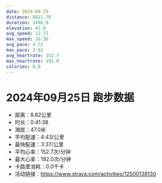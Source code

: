 ```yaml
---
date: 2024-09-25
distance: 8821.70
duration: 2498.0
elevation: 47.0
avg_speed: 12.71
max_speed: 16.56
avg_pace: 4.72
max_pace: 3.62
avg_heartrate: 152.7
max_heartrate: 192.0
calories: 0.0
---
```


# 2024年09月25日 跑步数据

- 距离：8.82公里
- 时长：0:41:38
- 海拔：47.0米
- 平均配速：4:43/公里
- 最快配速：3:37/公里
- 平均心率：152.7次/分钟
- 最大心率：192.0次/分钟
- 卡路里消耗：0.0千卡
- 活动链接：https://www.strava.com/activities/12500138130
